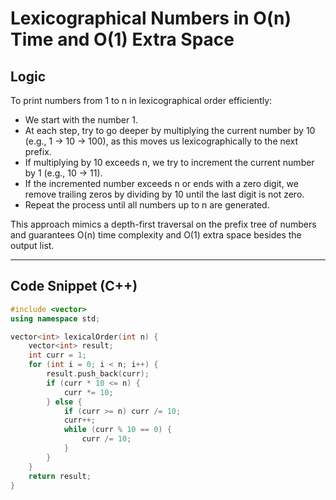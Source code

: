 # Lexicographical Numbers in O(n) Time and O(1) Extra Space

## Logic

To print numbers from 1 to n in lexicographical order efficiently:

- We start with the number 1.
- At each step, try to go deeper by multiplying the current number by 10 (e.g., 1 → 10 → 100), as this moves us lexicographically to the next prefix.
- If multiplying by 10 exceeds n, we try to increment the current number by 1 (e.g., 10 → 11).
- If the incremented number exceeds n or ends with a zero digit, we remove trailing zeros by dividing by 10 until the last digit is not zero.
- Repeat the process until all numbers up to n are generated.

This approach mimics a depth-first traversal on the prefix tree of numbers and guarantees O(n) time complexity and O(1) extra space besides the output list.

---

## Code Snippet (C++)

```cpp
#include <vector>
using namespace std;

vector<int> lexicalOrder(int n) {
    vector<int> result;
    int curr = 1;
    for (int i = 0; i < n; i++) {
        result.push_back(curr);
        if (curr * 10 <= n) {
            curr *= 10;
        } else {
            if (curr >= n) curr /= 10;
            curr++;
            while (curr % 10 == 0) {
                curr /= 10;
            }
        }
    }
    return result;
}
